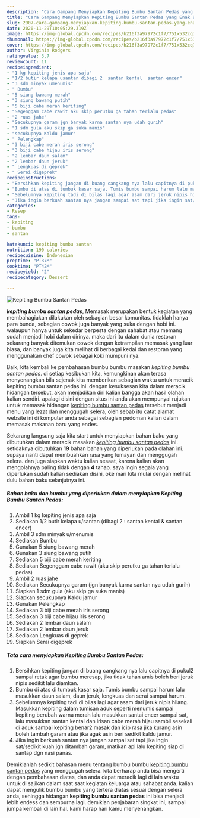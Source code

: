 ```yaml
---
description: "Cara Gampang Menyiapkan Kepiting Bumbu Santan Pedas yang Enak Banget"
title: "Cara Gampang Menyiapkan Kepiting Bumbu Santan Pedas yang Enak Banget"
slug: 2907-cara-gampang-menyiapkan-kepiting-bumbu-santan-pedas-yang-enak-banget
date: 2020-11-29T10:05:29.319Z
image: https://img-global.cpcdn.com/recipes/b216f3a97972c1f7/751x532cq70/kepiting-bumbu-santan-pedas-foto-resep-utama.jpg
thumbnail: https://img-global.cpcdn.com/recipes/b216f3a97972c1f7/751x532cq70/kepiting-bumbu-santan-pedas-foto-resep-utama.jpg
cover: https://img-global.cpcdn.com/recipes/b216f3a97972c1f7/751x532cq70/kepiting-bumbu-santan-pedas-foto-resep-utama.jpg
author: Virginia Rodgers
ratingvalue: 3.7
reviewcount: 11
recipeingredient:
- "1 kg kepiting jenis apa saja"
- "1/2 butir kelapa usantan dibagi 2  santan kental  santan encer"
- "3 sdm minyak umenumis"
- " Bumbu"
- "5 siung bawang merah"
- "3 siung bawang putih"
- "5 biji cabe merah keriting"
- "Segenggam cabe rawit aku skip perutku ga tahan terlalu pedas"
- "2 ruas jahe"
- "Secukupnya garam jgn banyak karna santan nya udah gurih"
- "1 sdm gula aku skip ga suka manis"
- "secukupnya Kaldu jamur"
- " Pelengkap"
- "3 biji cabe merah iris serong"
- "3 biji cabe hijau iris serong"
- "2 lembar daun salam"
- "2 lembar daun jeruk"
- " Lengkuas di geprek"
- " Serai digeprek"
recipeinstructions:
- "Bersihkan kepiting jangan di buang cangkang nya lalu capitnya di pukul2 sampai retak agar bumbu meresap, jika tidak tahan amis boleh beri jeruk nipis sedikit lalu diamkan."
- "Bumbu di atas di tumbuk kasar saja. Tumis bumbu sampai harum lalu masukkan daun salam, daun jeruk, lengkuas dan serai sampai harum."
- "Sebelumnya kepiting tadi di bilas lagi agar asam dari jeruk nipis hilang. Masukkan kepiting dalam tumisan aduk seperti menumis sampai kepiting berubah warna merah lalu masukkan santai encer sampai sat, lalu masukkan santan kental dan irisan cabe merah hijau sambil sesekali di aduk sampai kepiting benar2 masak dan icip rasa jika kurang asin boleh tambah garam atau jika agak asin beri sedikit kaldu jamur."
- "Jika ingin berkuah santan nya jangan sampai sat tapi jika ingin sat/sedikit kuah jgn ditambah garam, matikan api lalu kepiting siap di santap dgn nasi panas."
categories:
- Resep
tags:
- kepiting
- bumbu
- santan

katakunci: kepiting bumbu santan 
nutrition: 190 calories
recipecuisine: Indonesian
preptime: "PT37M"
cooktime: "PT42M"
recipeyield: "2"
recipecategory: Dessert

---
```



![Kepiting Bumbu Santan Pedas](https://img-global.cpcdn.com/recipes/b216f3a97972c1f7/751x532cq70/kepiting-bumbu-santan-pedas-foto-resep-utama.jpg)

<b><i>kepiting bumbu santan pedas</i></b>, Memasak merupakan bentuk kegiatan yang membahagiakan dilakukan oleh sebagian besar komunitas. tidaklah hanya para bunda, sebagian cowok juga banyak yang suka dengan hobi ini. walaupun hanya untuk sekedar berpesta dengan sahabat atau memang sudah menjadi hobi dalam dirinya. maka dari itu dalam dunia restoran sekarang banyak ditemukan cowok dengan ketrampilan memasak yang luar biasa, dan banyak juga kita melihat di berbagai kedai dan restoran yang menggunakan chef cowok sebagai koki mumpuni nya.



Baik, kita kembali ke pembahasan bumbu bumbu masakan <i>kepiting bumbu santan pedas</i>. di setiap kesibukan kita, kemungkinan akan terasa menyenangkan bila sejenak kita memberikan sebagian waktu untuk meracik kepiting bumbu santan pedas ini. dengan kesuksesan kita dalam meracik hidangan tersebut, akan menjadikan diri kalian bangga akan hasil olahan kalian sendiri. apalagi disini dengan situs ini anda akan mempunyai rujukan untuk memasak hidangan <u>kepiting bumbu santan pedas</u> tersebut menjadi menu yang lezat dan menggugah selera, oleh sebab itu catat alamat website ini di komputer anda sebagai sebagian pedoman kalian dalam memasak makanan baru yang endes.


Sekarang langsung saja kita start untuk menyiapkan bahan baku yang dibutuhkan dalam meracik masakan <u><i>kepiting bumbu santan pedas</i></u> ini. setidaknya dibutuhkan <b>19</b> bahan bahan yang diperlukan pada olahan ini. supaya nanti dapat membuahkan rasa yang lumayan dan menggugah selera. dan juga siapkan waktu kalian sesaat, karena kalian akan mengolahnya paling tidak dengan <b>4</b> tahap. saya ingin segala yang diperlukan sudah kalian sediakan disini, oke mari kita mulai dengan melihat dulu bahan baku selanjutnya ini.

<!--inarticleads1-->

##### Bahan baku dan bumbu yang diperlukan dalam menyiapkan Kepiting Bumbu Santan Pedas:

1. Ambil 1 kg kepiting jenis apa saja
1. Sediakan 1/2 butir kelapa u/santan (dibagi 2 : santan kental &amp; santan encer)
1. Ambil 3 sdm minyak u/menumis
1. Sediakan  Bumbu
1. Gunakan 5 siung bawang merah
1. Gunakan 3 siung bawang putih
1. Sediakan 5 biji cabe merah keriting
1. Sediakan Segenggam cabe rawit (aku skip perutku ga tahan terlalu pedas)
1. Ambil 2 ruas jahe
1. Sediakan Secukupnya garam (jgn banyak karna santan nya udah gurih)
1. Siapkan 1 sdm gula (aku skip ga suka manis)
1. Siapkan secukupnya Kaldu jamur
1. Gunakan  Pelengkap
1. Sediakan 3 biji cabe merah iris serong
1. Sediakan 3 biji cabe hijau iris serong
1. Sediakan 2 lembar daun salam
1. Sediakan 2 lembar daun jeruk
1. Sediakan  Lengkuas di geprek
1. Siapkan  Serai digeprek




<!--inarticleads2-->

##### Tata cara menyiapkan Kepiting Bumbu Santan Pedas:

1. Bersihkan kepiting jangan di buang cangkang nya lalu capitnya di pukul2 sampai retak agar bumbu meresap, jika tidak tahan amis boleh beri jeruk nipis sedikit lalu diamkan.
1. Bumbu di atas di tumbuk kasar saja. Tumis bumbu sampai harum lalu masukkan daun salam, daun jeruk, lengkuas dan serai sampai harum.
1. Sebelumnya kepiting tadi di bilas lagi agar asam dari jeruk nipis hilang. Masukkan kepiting dalam tumisan aduk seperti menumis sampai kepiting berubah warna merah lalu masukkan santai encer sampai sat, lalu masukkan santan kental dan irisan cabe merah hijau sambil sesekali di aduk sampai kepiting benar2 masak dan icip rasa jika kurang asin boleh tambah garam atau jika agak asin beri sedikit kaldu jamur.
1. Jika ingin berkuah santan nya jangan sampai sat tapi jika ingin sat/sedikit kuah jgn ditambah garam, matikan api lalu kepiting siap di santap dgn nasi panas.




Demikianlah sedikit bahasan menu tentang bumbu bumbu <u>kepiting bumbu santan pedas</u> yang menggugah selera. kita berharap anda bisa mengerti dengan pembahasan diatas, dan anda dapat meracik lagi di lain waktu untuk di sajikan dalam saat saat kegiatan keluarga atau sahabat anda. kalian dapat mengulik bumbu bumbu yang tertera diatas sesuai dengan selera anda, sehingga hidangan <b>kepiting bumbu santan pedas</b> ini bisa menjadi lebih endess dan sempurna lagi. demikian penjabaran singkat ini, sampai jumpa kembali di lain hal. kami harap hari kamu menyenangkan.
